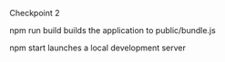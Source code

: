 Checkpoint 2

npm run build builds the application to public/bundle.js

npm start launches a local development server

